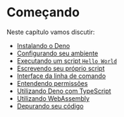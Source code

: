 <!-- # Getting Started

In this chapter we'll discuss:

- [Installing Deno](./getting_started/installation.md)
- [Setting up your environment](./getting_started/setup_your_environment.md)
- [Running a `Hello World` script](./getting_started/first_steps.md)
- [Writing our own script](./getting_started/first_steps.md)
- [Command line interface](./getting_started/command_line_interface.md)
- [Understanding permissions](./getting_started/permissions.md)
- [Using Deno with TypeScript](./getting_started/typescript.md)
- [Using WebAssembly](./getting_started/webassembly.md)
- [Debugging your code](./getting_started/debugging_your_code.md) -->

# Começando

Neste capítulo vamos discutir:

- [Instalando o Deno](./getting_started/installation.md)
- [Configurando seu ambiente](./getting_started/setup_your_environment.md)
- [Executando um script `Hello World`](./getting_started/first_steps.md)
- [Escrevendo seu próprio script](./getting_started/first_steps.md)
- [Interface da linha de comando](./getting_started/command_line_interface.md)
- [Entendendo permissões](./getting_started/permissions.md)
- [Utilizando Deno com TypeScript](./getting_started/typescript.md)
- [Utilizando WebAssembly](./getting_started/webassembly.md)
- [Depurando seu código](./getting_started/debugging_your_code.md)
